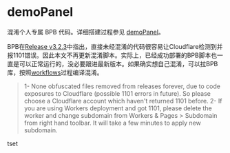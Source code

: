 # demoPanel

混淆个人专属 BPB 代码。详细搭建过程参见 [demoPanel](https://www.haoyep.com/posts/cf-bpb-vpn/)。

BPB在[Release v3.2.3](https://github.com/bia-pain-bache/BPB-Worker-Panel/releases/tag/v3.2.3)中指出，直接未经混淆的代码很容易让Cloudflare检测到并报1101错误。因此本文不再更新混淆脚本。实际上，已经成功部署的BPB脚本也一直是可以正常运行的，没必要跟进最新版本。如果确实想自己混淆，可以拉BPB库，按照[workflows](https://github.com/bia-pain-bache/BPB-Worker-Panel/blob/main/.github/workflows/build.yml)过程编译混淆。
>1- None obfuscated files removed from releases forever, due to code exposures to Cloudflare (possible 1101 errors in future). So please choose a Cloudflare account which haven't returned 1101 before.
2- If you are using Workers deployment and got 1101, please delete the worker and change subdomain from Workers & Pages > Subdomain from right hand toolbar. It will take a few minutes to apply new subdomain.


tset
